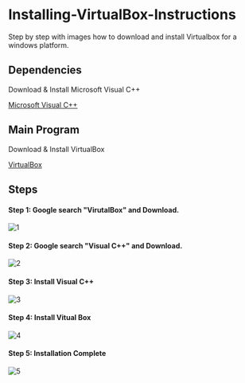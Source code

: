 # Installing-VirtualBox-Instructions

Step by step with images how to download and install Virtualbox for a windows platform. 

## Dependencies

Download & Install Microsoft Visual C++ 

<a href="https://learn.microsoft.com/en-us/cpp/windows/latest-supported-vc-redist?view=msvc-170"> Microsoft Visual C++ </a>

## Main Program

Download & Install VirtualBox

<a href="https://www.virtualbox.org/wiki/Downloads"> VirtualBox </a>

## Steps

#### Step 1: Google search "VirutalBox" and Download. 

![1](https://github.com/GitSavior/Installing-VirtualBox-Instructions/assets/162067776/64c1fdf9-dfde-4665-ab07-91d8ad1ab441)

#### Step 2: Google search "Visual C++" and Download.

![2](https://github.com/GitSavior/Installing-VirtualBox-Instructions/assets/162067776/feb8a68a-5b61-41af-81f1-4aae779ae09e)

#### Step 3: Install Visual C++

![3](https://github.com/GitSavior/Installing-VirtualBox-Instructions/assets/162067776/5c4fd298-3c40-4406-872d-5454ebff93dd)

#### Step 4: Install Vitual Box

![4](https://github.com/GitSavior/Installing-VirtualBox-Instructions/assets/162067776/1fb79b00-b74f-4d1d-ad44-07983ec2e34e)


#### Step 5: Installation Complete

![5](https://github.com/GitSavior/Installing-VirtualBox-Instructions/assets/162067776/a94f8198-2827-4a9f-ac98-2cdf4ecab0f4)
